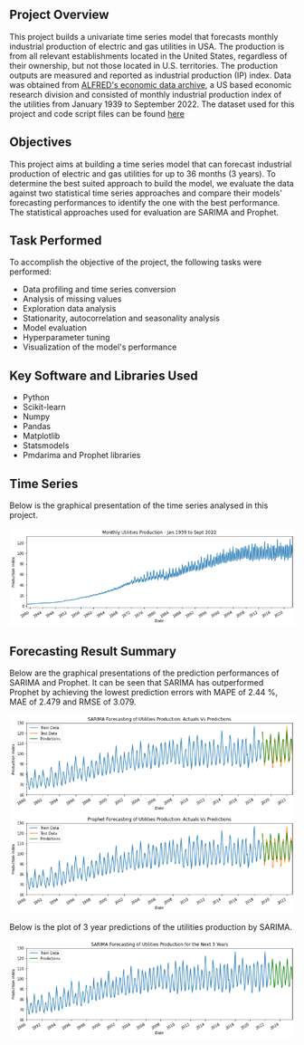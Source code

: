 ## Project Overview
This project builds a univariate time series model that forecasts monthly industrial production of electric and gas utilities in USA. The production is from all relevant establishments located in the United States, regardless of their ownership, but not those located in U.S. territories. The production outputs are measured and reported as industrial production (IP) index. Data was obtained from [ALFRED's economic data archive](https://fred.stlouisfed.org/series/IPG2211A2N), a US based economic research division and consisted of monthly industrial production index of the utilities from January 1939 to September 2022. The dataset used for this project and code script files can be found [here](https://github.com/Popseli/Forecasting-Industrial-Production-of-Electric-and-Gas-Utilities)
## Objectives
This project aims at building a time series model that can forecast industrial production of electric and gas utilities for up to 36 months (3 years). To determine the best suited approach to build the model, we evaluate the data against two statistical time series approaches and compare their models' forecasting performances to identify the one with the best performance. The statistical approaches used for evaluation are SARIMA and Prophet.
## Task Performed
To accomplish the objective of the project, the following tasks were performed:
- Data profiling and time series conversion
- Analysis of missing values
- Exploration data analysis
- Stationarity, autocorrelation and seasonality analysis
- Model evaluation
- Hyperparameter tuning
- Visualization of the model's performance
## Key Software and Libraries Used
* Python
* Scikit-learn
* Numpy
* Pandas
* Matplotlib
* Statsmodels
* Pmdarima and Prophet libraries

## Time Series
Below is the graphical presentation of the time series analysed in this project.

![Original data presentation](https://github.com/Popseli/Forecasting-Industrial-Production-of-Electric-and-Gas-Utilities/blob/main/Images/Time%20Series.png)

## Forecasting Result Summary
Below are the graphical presentations of the prediction performances of SARIMA and Prophet. It can be seen that SARIMA has outperformed Prophet by achieving the lowest prediction errors with MAPE of 2.44 %, MAE of 2.479 and RMSE of 3.079.

![Visual of SARIMA forecasting performance](https://github.com/Popseli/Forecasting-Industrial-Production-of-Electric-and-Gas-Utilities/blob/main/Images/SARIMA%20performance.png)  
![Visual of Prophet forecasting performance](https://github.com/Popseli/Forecasting-Industrial-Production-of-Electric-and-Gas-Utilities/blob/main/Images/Prophet%20performance.png)

Below is the plot of 3 year predictions of the utilities production by SARIMA.

![SARIMA forecasting of 3 year production of utilities](https://github.com/Popseli/Forecasting-Industrial-Production-of-Electric-and-Gas-Utilities/blob/main/Images/SARIMA%203%20year%20prediction.png)


